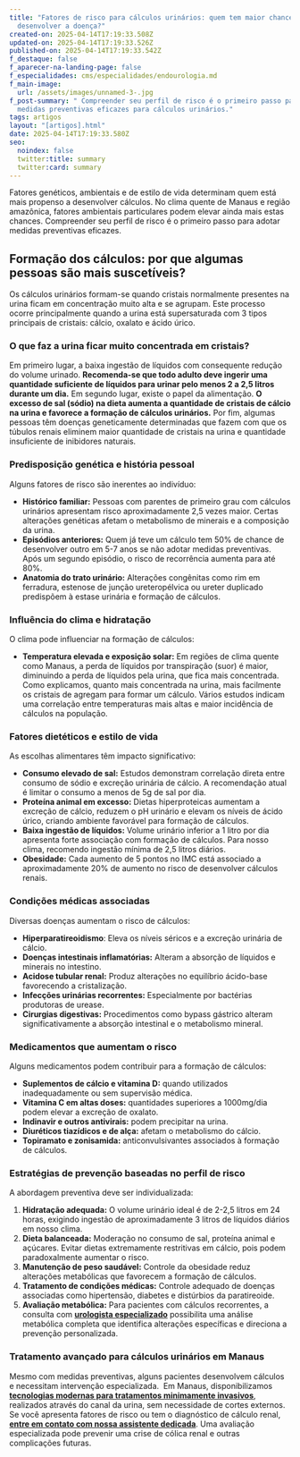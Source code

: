 ```yaml
---
title: "Fatores de risco para cálculos urinários: quem tem maior chance de
  desenvolver a doença?"
created-on: 2025-04-14T17:19:33.508Z
updated-on: 2025-04-14T17:19:33.526Z
published-on: 2025-04-14T17:19:33.542Z
f_destaque: false
f_aparecer-na-landing-page: false
f_especialidades: cms/especialidades/endourologia.md
f_main-image:
  url: /assets/images/unnamed-3-.jpg
f_post-summary: " Compreender seu perfil de risco é o primeiro passo para adotar
  medidas preventivas eficazes para cálculos urinários."
tags: artigos
layout: "[artigos].html"
date: 2025-04-14T17:19:33.580Z
seo:
  noindex: false
  twitter:title: summary
  twitter:card: summary
---
```

Fatores genéticos, ambientais e de estilo de vida determinam quem está mais propenso a desenvolver cálculos. No clima quente de Manaus e região amazônica, fatores ambientais particulares podem elevar ainda mais estas chances. Compreender seu perfil de risco é o primeiro passo para adotar medidas preventivas eficazes.
## Formação dos cálculos: por que algumas pessoas são mais suscetíveis?
Os cálculos urinários formam-se quando cristais normalmente presentes na urina ficam em concentração muito alta e se agrupam. Este processo ocorre principalmente quando a urina está supersaturada com 3 tipos principais de cristais: cálcio, oxalato e ácido úrico.
### O que faz a urina ficar muito concentrada em cristais?
Em primeiro lugar, a baixa ingestão de líquidos com consequente redução do volume urinado. **Recomenda-se que todo adulto deve ingerir uma quantidade suficiente de líquidos para urinar pelo menos 2 a 2,5 litros durante um dia.**
Em segundo lugar, existe o papel da alimentação. **O excesso de sal (sódio) na dieta aumenta a quantidade de cristais de cálcio na urina e favorece a formação de cálculos urinários.**
Por fim, algumas pessoas têm doenças geneticamente determinadas que fazem com que os túbulos renais eliminem maior quantidade de cristais na urina e quantidade insuficiente de inibidores naturais.
### Predisposição genética e história pessoal
Alguns fatores de risco são inerentes ao indivíduo:
* **Histórico familiar:** Pessoas com parentes de primeiro grau com cálculos urinários apresentam risco aproximadamente 2,5 vezes maior. Certas alterações genéticas afetam o metabolismo de minerais e a composição da urina.
* **Episódios anteriores:** Quem já teve um cálculo tem 50% de chance de desenvolver outro em 5-7 anos se não adotar medidas preventivas. Após um segundo episódio, o risco de recorrência aumenta para até 80%.
* **Anatomia do trato urinário:** Alterações congênitas como rim em ferradura, estenose de junção ureteropélvica ou ureter duplicado predispõem à estase urinária e formação de cálculos.
### Influência do clima e hidratação
O clima pode influenciar na formação de cálculos:
* **Temperatura elevada e exposição solar:** Em regiões de clima quente como Manaus, a perda de líquidos por transpiração (suor) é maior, diminuindo a perda de líquidos pela urina, que fica mais concentrada. Como explicamos, quanto mais concentrada na urina, mais facilmente os cristais de agregam para formar um cálculo. Vários estudos indicam uma correlação entre temperaturas mais altas e maior incidência de cálculos na população.
### Fatores dietéticos e estilo de vida
As escolhas alimentares têm impacto significativo:
* **Consumo elevado de sal:** Estudos demonstram correlação direta entre consumo de sódio e excreção urinária de cálcio. A recomendação atual é limitar o consumo a menos de 5g de sal por dia.
* **Proteína animal em excesso:** Dietas hiperproteicas aumentam a excreção de cálcio, reduzem o pH urinário e elevam os níveis de ácido úrico, criando ambiente favorável para formação de cálculos.
* **Baixa ingestão de líquidos:** Volume urinário inferior a 1 litro por dia apresenta forte associação com formação de cálculos. Para nosso clima, recomendo ingestão mínima de 2,5 litros diários.
* **Obesidade:** Cada aumento de 5 pontos no IMC está associado a aproximadamente 20% de aumento no risco de desenvolver cálculos renais.
### Condições médicas associadas
Diversas doenças aumentam o risco de cálculos:
* **Hiperparatireoidismo**: Eleva os níveis séricos e a excreção urinária de cálcio.
* **Doenças intestinais inflamatórias:** Alteram a absorção de líquidos e minerais no intestino.
* **Acidose tubular renal:** Produz alterações no equilíbrio ácido-base favorecendo a cristalização.
* **Infecções urinárias recorrentes:** Especialmente por bactérias produtoras de urease.
* **Cirurgias digestivas:** Procedimentos como bypass gástrico alteram significativamente a absorção intestinal e o metabolismo mineral.
### Medicamentos que aumentam o risco
Alguns medicamentos podem contribuir para a formação de cálculos:
* **Suplementos de cálcio e vitamina D:** quando utilizados inadequadamente ou sem supervisão médica.
* **Vitamina C em altas doses:** quantidades superiores a 1000mg/dia podem elevar a excreção de oxalato.
* **Indinavir e outros antivirais:** podem precipitar na urina.
* **Diuréticos tiazídicos e de alça:** afetam o metabolismo do cálcio.
* **Topiramato e zonisamida:** anticonvulsivantes associados à formação de cálculos.
### Estratégias de prevenção baseadas no perfil de risco
A abordagem preventiva deve ser individualizada:
1. **Hidratação adequada:** O volume urinário ideal é de 2-2,5 litros em 24 horas, exigindo ingestão de aproximadamente 3 litros de líquidos diários em nosso clima.
2. **Dieta balanceada:** Moderação no consumo de sal, proteína animal e açúcares. Evitar dietas extremamente restritivas em cálcio, pois podem paradoxalmente aumentar o risco.
3. **Manutenção de peso saudável:** Controle da obesidade reduz alterações metabólicas que favorecem a formação de cálculos.
4. **Tratamento de condições médicas:** Controle adequado de doenças associadas como hipertensão, diabetes e distúrbios da paratireoide.
5. **Avaliação metabólica:** Para pacientes com cálculos recorrentes, a consulta com **[urologista especializado](https://uroconsult.com.br/artigos/urologista-em-manaus/)** possibilita uma análise metabólica completa que identifica alterações específicas e direciona a prevenção personalizada.
### Tratamento avançado para cálculos urinários em Manaus
Mesmo com medidas preventivas, alguns pacientes desenvolvem cálculos e necessitam intervenção especializada.  Em Manaus, disponibilizamos **[tecnologias modernas para tratamentos minimamente invasivos](https://uroconsult.com.br/artigos/laser-para-tratamento-de-calculos-no-rim-e-ureter/)**, realizados através do canal da urina, sem necessidade de cortes externos. 
Se você apresenta fatores de risco ou tem o diagnóstico de cálculo renal, **[entre em contato com nossa assistente dedicada](https://api.whatsapp.com/send?phone=5592982252490)**. Uma avaliação especializada pode prevenir uma crise de cólica renal e outras complicações futuras.